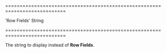 ===========================================================================
<!--default-->'Row Fields'<!--/default-->
<!--type-->String<!--/type-->
===========================================================================

<!--shortDescription-->
The string to display instead of **Row Fields**.
<!--/shortDescription-->

<!--fullDescription-->

<!--/fullDescription-->